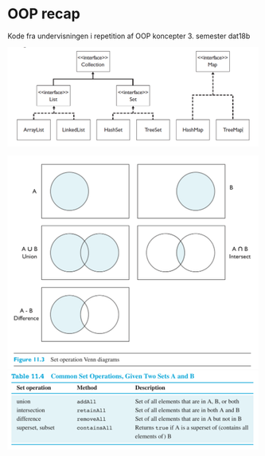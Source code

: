 # OOP recap
Kode fra undervisningen i repetition af OOP koncepter 3. semester dat18b

![](/img/JavaCollectionFramework.png)


![](/img/Set_operations.png)
![](/img/Set_operation.png)
